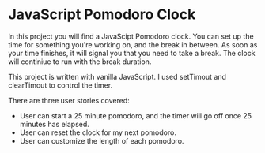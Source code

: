 

<h1>JavaScript Pomodoro Clock </h1>

<p> In this project you will find a JavaScipt Pomodoro clock. You can set up the time for something you're working on, and the break in between. As soon as your time finishes, it will signal you that you need to take a break. The clock will continiue to run with the break duration. </p>

<p> This project is written with vanilla JavaScript. I used setTimout and clearTimout to control the timer. </p>
<p> There are three user stories covered: </p>
<ul> 
	<li> User can start a 25 minute pomodoro, and the timer will go off once 25 minutes has elapsed.</li>
	<li> User can reset the clock for my next pomodoro.</li>
	<li> User can customize the length of each pomodoro.</li>
</ul>

